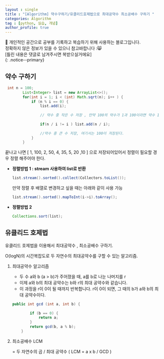 ```yaml
---
layout : single
title : "[Algorithm] 약수구하기/유클리드호제법으로 최대공약수 최소공배수 구하기 "
categories: Algorithm
tag : [python, 실습, 개념]
author_profile: true
---
```


📌 개인적인 공간으로 공부를 기록하고 복습하기 위해 사용하는 블로그입니다. <br>
정확하지 않은 정보가 있을 수 있으니 참고바랍니다 :😸 <br>
[틀린 내용은 댓글로 남겨주시면 복받으실거에요]  
{: .notice--primary}

## 약수 구하기

```java
 int n = 100;
        List<Integer> list = new ArrayList<>();
        for(int i = 1; i < (int) Math.sqrt(n); i++ ) {
            if (n % i == 0) {
                list.add(i); 
                
                // 약수 중 작은 수 저장 , 만약 100의 약수가 1과 100이라면 약수 1,
                
                if(n / i != i ) list.add(n / i); 
                
                //약수 중 큰 수 저장, 여기서는 100이 저장된다.
            }
        }
```

끝나고 나면 [ 1, 100, 2, 50, 4, 35, 5, 20 ,10 ] 으로 저장되어있어서 정렬이 필요할 경우 정렬 해주어야 한다.

- **정렬방법 1 : stream 사용하여 list로 반환**
    
    ```java
    list.stream().sorted().collect(Collectors.toList());
    ```
    
    만약 정렬 후 배열로 변경하고 싶을 때는 아래와 같이 사용 가능
    
    ```java
    list.stream().sorted().mapToInt(i->i).toArray();
    ```
    
- **정렬방법 2**
    
    ```java
    Collections.sort(list);
    ```
    

## 유클리드 호제법

유클리드 호제법을 이용해서 최대공약수 , 최소공배수 구하기.

O(logN)의 시간복잡도로 두 자연수의 최대공약수를 구할 수 있는 알고리즘.

1. 최대공약수 알고리즘
    - 두 수 a와 b (a > b)가 주어졌을 때, a를 b로 나눈 나머지를 r
    - 이제 a와 b의 최대 공약수는 b와 r의 최대 공약수와 같습니다.
    - 이 과정을 r이 0이 될 때까지 반복합니다. r이 0이 되면, 그 때의 b가 a와 b의 최대 공약수이다.
    
    ```java
    public int gcd (int a, int b) {
            
            if (b == 0) {
                return a;            
            }       
            return gcd(b, a % b);
        }
    ```
    
2. 최소공배수 LCM 
    
    = 두 자연수의 곱 / 최대 공약수 ( LCM = a x b / GCD )